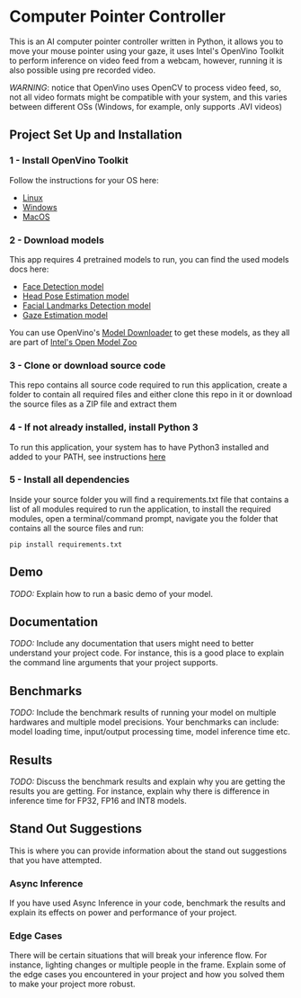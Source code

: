 # Computer Pointer Controller

This is an AI computer pointer controller written in Python, it allows you to move your mouse pointer using your gaze, it uses Intel's OpenVino Toolkit to perform inference on video feed from a webcam, however, running it is also possible using pre recorded video.

*WARNING*: notice that OpenVino uses OpenCV to process video feed, so, not all video formats might be compatible with your system, and this varies between different OSs (Windows, for example, only supports .AVI videos)



## Project Set Up and Installation



### 1 - Install OpenVino Toolkit

Follow the instructions for your OS here:

* [Linux](https://docs.openvinotoolkit.org/latest/_docs_install_guides_installing_openvino_linux.html)
* [Windows](https://docs.openvinotoolkit.org/latest/_docs_install_guides_installing_openvino_windows.html)
* [MacOS](https://docs.openvinotoolkit.org/latest/_docs_install_guides_installing_openvino_macos.html)



### 2 - Download models

This app requires 4 pretrained models to run, you can find the used models docs here:

* [Face Detection model](https://docs.openvinotoolkit.org/latest/_models_intel_face_detection_adas_binary_0001_description_face_detection_adas_binary_0001.html)
* [Head Pose Estimation model](https://docs.openvinotoolkit.org/latest/_models_intel_head_pose_estimation_adas_0001_description_head_pose_estimation_adas_0001.html)
* [Facial Landmarks Detection model](https://docs.openvinotoolkit.org/latest/_models_intel_landmarks_regression_retail_0009_description_landmarks_regression_retail_0009.html)
* [Gaze Estimation model](https://docs.openvinotoolkit.org/latest/_models_intel_gaze_estimation_adas_0002_description_gaze_estimation_adas_0002.html)

You can use OpenVino's [Model Downloader](https://docs.openvinotoolkit.org/latest/_tools_downloader_README.html) to get these models, as they all are part of [Intel's Open Model Zoo](https://docs.openvinotoolkit.org/latest/_models_intel_index.html)



### 3 - Clone or download source code

This repo contains all source code required to run this application, create a folder to contain all required files and either clone this repo in it or download the source files as a ZIP file and extract them



### 4 - If not already installed, install Python 3

To run this application, your system has to have Python3 installed and added to your PATH, see instructions [here](https://www.tutorialspoint.com/python/python_environment.htm)



### 5 - Install all dependencies

Inside your source folder you will find a requirements.txt file that contains a list of all modules required to run the application, to install the required modules, open a terminal/command prompt, navigate you the folder that contains all the source files and run:

`pip install requirements.txt`



## Demo

*TODO:* Explain how to run a basic demo of your model.

## Documentation
*TODO:* Include any documentation that users might need to better understand your project code. For instance, this is a good place to explain the command line arguments that your project supports.

## Benchmarks
*TODO:* Include the benchmark results of running your model on multiple hardwares and multiple model precisions. Your benchmarks can include: model loading time, input/output processing time, model inference time etc.

## Results
*TODO:* Discuss the benchmark results and explain why you are getting the results you are getting. For instance, explain why there is difference in inference time for FP32, FP16 and INT8 models.

## Stand Out Suggestions
This is where you can provide information about the stand out suggestions that you have attempted.

### Async Inference
If you have used Async Inference in your code, benchmark the results and explain its effects on power and performance of your project.

### Edge Cases
There will be certain situations that will break your inference flow. For instance, lighting changes or multiple people in the frame. Explain some of the edge cases you encountered in your project and how you solved them to make your project more robust.
